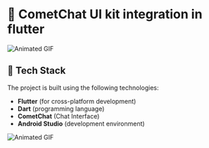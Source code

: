 # 🍦 CometChat UI kit integration in flutter

![Animated GIF](https://i.gifer.com/J4o.gif)

## 🔧 Tech Stack  
The project is built using the following technologies:  

- **Flutter** (for cross-platform development)  
- **Dart** (programming language)  
- **CometChat** (Chat Interface)  
- **Android Studio** (development environment)

![Animated GIF](https://media1.giphy.com/media/l3mZnuz4coJp8EBBm/giphy.gif)


